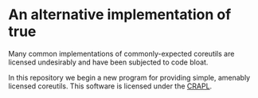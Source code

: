 # An alternative implementation of true

Many common implementations of commonly-expected coreutils are licensed
undesirably and have been subjected to code bloat.  

In this repository we begin a new program for providing simple, amenably
licensed coreutils. This software is licensed under the <a href="http://matt.might.net/articles/crapl/">CRAPL</a>.
